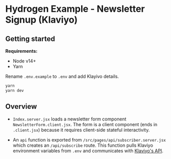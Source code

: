 # Hydrogen Example - Newsletter Signup (Klaviyo)

## Getting started

**Requirements:**

- Node v14+
- Yarn

Rename `.env.example` to `.env` and add Klayivo details.

```bash
yarn
yarn dev
```

## Overview

- `Index.server.jsx` loads a newsletter form component `NewsletterForm.client.jsx`. The form is a client component (ends in `.client.jsx`) because it requires
  client-side stateful interactivity.

- An `api` function is exported from `/src/pages/api/subscriber.server.jsx` which creates an `/api/subscribe` route. This function pulls Klaviyo environment variables from `.env` and communicates with [Klaviyo's API](https://developers.klaviyo.com/en/reference/api-overview).
